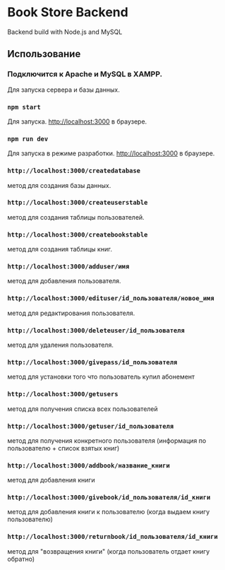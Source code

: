 # Book Store Backend
 Backend build with Node.js and MySQL

## Использование

### Подключится к Apache и MySQL в XAMPP.
Для запуска сервера и базы данных.

### `npm start`
Для запуска.
[http://localhost:3000](http://localhost:3000) в браузере.

### `npm run dev`
Для запуска в режиме разработки.
[http://localhost:3000](http://localhost:3000) в браузере.

### `http://localhost:3000/createdatabase`
метод для создания базы данных.

### `http://localhost:3000/createuserstable`
метод для создания таблицы пользователей.

### `http://localhost:3000/createbookstable`
метод для создания таблицы книг.

### `http://localhost:3000/adduser/имя`
метод для добавления пользователя.

### `http://localhost:3000/edituser/id_пользователя/новое_имя`
метод для редактирования пользователя.

### `http://localhost:3000/deleteuser/id_пользователя`
метод для удаления пользователя.

### `http://localhost:3000/givepass/id_пользователя`
метод для установки того что пользователь купил абонемент

### `http://localhost:3000/getusers`
метод для получения списка всех пользователей

### `http://localhost:3000/getuser/id_пользователя`
метод для получения конкретного пользователя (информация по пользователю + список взятых книг)

### `http://localhost:3000/addbook/название_книги`
метод для добавления книги

### `http://localhost:3000/givebook/id_пользователя/id_книги`
метод для добавления книги к пользователю (когда выдаем книгу пользователю)

### `http://localhost:3000/returnbook/id_пользователя/id_книги`
метод для "возвращения книги" (когда пользователь отдает книгу обратно)
